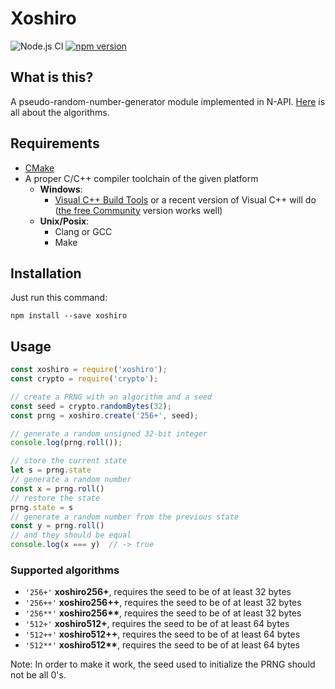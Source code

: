 # Xoshiro

![Node.js CI](https://github.com/0x10001/xoshiro/workflows/Node.js%20CI/badge.svg)
[![npm version](https://badge.fury.io/js/xoshiro.svg)](https://badge.fury.io/js/xoshiro)

## What is this?

A pseudo-random-number-generator module implemented in N-API. [Here](http://prng.di.unimi.it/) is all about the algorithms.

## Requirements

- [CMake](http://www.cmake.org/download/)
- A proper C/C++ compiler toolchain of the given platform
    - **Windows**:
        - [Visual C++ Build Tools](https://visualstudio.microsoft.com/visual-cpp-build-tools/)
        or a recent version of Visual C++ will do ([the free Community](https://www.visualstudio.com/products/visual-studio-community-vs) version works well)
    - **Unix/Posix**:
        - Clang or GCC
        - Make

## Installation

Just run this command:

```shell script
npm install --save xoshiro
```

## Usage

```javascript
const xoshiro = require('xoshiro');
const crypto = require('crypto');

// create a PRNG with an algorithm and a seed
const seed = crypto.randomBytes(32);
const prng = xoshiro.create('256+', seed);

// generate a random unsigned 32-bit integer
console.log(prng.roll());

// store the current state
let s = prng.state
// generate a random number
const x = prng.roll()
// restore the state
prng.state = s
// generate a random number from the previous state
const y = prng.roll()
// and they should be equal
console.log(x === y)  // -> true
```

### Supported algorithms

- `'256+'` __xoshiro256+__, requires the seed to be of at least 32 bytes
- `'256++'` __xoshiro256++__, requires the seed to be of at least 32 bytes
- `'256**'` __xoshiro256**__, requires the seed to be of at least 32 bytes
- `'512+'` __xoshiro512+__, requires the seed to be of at least 64 bytes
- `'512++'` __xoshiro512++__, requires the seed to be of at least 64 bytes
- `'512**'` __xoshiro512**__, requires the seed to be of at least 64 bytes

Note: In order to make it work, the seed used to initialize the PRNG should not be all 0's.

